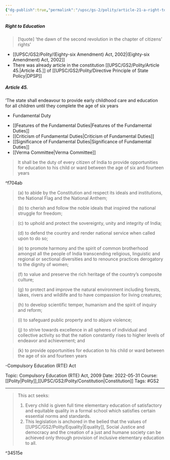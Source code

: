 ```yaml
---
{"dg-publish":true,"permalink":"/upsc/gs-2/polity/article-21-a-right-to-education/","dgHomeLink":true,"dgPassFrontmatter":false}
---
```


##### Right to Education

>[!quote]
>‘the dawn of the second revolution in the chapter of citizens’ rights’
- [[UPSC/GS2/Polity/(Eighty-six Amendment) Act, 2002|(Eighty-six Amendment) Act, 2002]]
- There was already article in the constitution [[UPSC/GS2/Polity/Article 45.|Article 45.]] of [[UPSC/GS2/Polity/Directive Principle of State Policy|DPSP]]

<div class="transclusion internal-embed is-loaded"><div class="markdown-embed">

<div class="markdown-embed-title">



</div>


##### Article 45.
‘The state shall endeavour to provide early childhood care and education for all children until they complete the age of six years

</div></div>

- Fundamental Duty 
<div class="transclusion internal-embed is-loaded"><div class="markdown-embed">

<div class="markdown-embed-title">



</div>




- [[Features of the Fundamental Duties|Features of the Fundamental Duties]]
- [[Criticism of Fundamental Duties|Criticism of Fundamental Duties]]
- [[Significance of Fundamental Duties|Significance of Fundamental Duties]]
- [[Verma Committee|Verma Committee]]


> It shall be the duty of every citizen of India to provide opportunities for education to his child or ward between the age of six and fourteen years

^f704ab

>(a) to abide by the Constitution and respect its ideals and
institutions, the National Flag and the National Anthem;

>(b) to cherish and follow the noble ideals that inspired the
national struggle for freedom;

>(c) to uphold and protect the sovereignty, unity and integrity of
India;

>(d) to defend the country and render national service when
called upon to do so;

>(e) to promote harmony and the spirit of common brotherhood
amongst all the people of India transcending religious,
linguistic and regional or sectional diversities and to
renounce practices derogatory to the dignity of women;

>(f) to value and preserve the rich heritage of the country’s
composite culture;

>(g) to protect and improve the natural environment including
forests, lakes, rivers and wildlife and to have compassion for
living creatures;

>(h) to develop scientific temper, humanism and the spirit of
inquiry and reform;

>(i) to safeguard public property and to abjure violence;

>(j) to strive towards excellence in all spheres of individual and
collective activity so that the nation constantly rises to higher
levels of endeavor and achievement; and

>(k) to provide opportunities for education to his child or ward
between the age of six and fourteen years

</div></div>

-Compulsory Education (RTE) Act 
<div class="transclusion internal-embed is-loaded"><div class="markdown-embed">

<div class="markdown-embed-title">



</div>


Topic: Compulsory Education (RTE) Act, 2009
Date: 2022-05-31
Course: [[Polity|Polity]],[[UPSC/GS2/Polity/Constitution|Constitution]]
Tags: #GS2 

---

> This act seeks: 
> 1. Every child is given full time elementary education of satisfactory and equitable quality in a formal school which satisfies certain essential norms and standards. 
> 2. This legislation is anchored in the belied that the values of [[UPSC/GS2/Polity/Equality|Equality]], Social Justice and democracy and the creation of a just and humane society can be achieved only through provision of inclusive elementary education to all. 

^34515e





</div></div>


